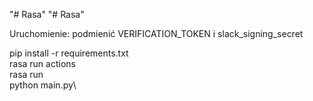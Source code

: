 "# Rasa" 
"# Rasa" 

Uruchomienie:
podmienić VERIFICATION_TOKEN i  slack_signing_secret

pip install -r requirements.txt\
rasa run actions\
rasa run\
python main.py\
 

